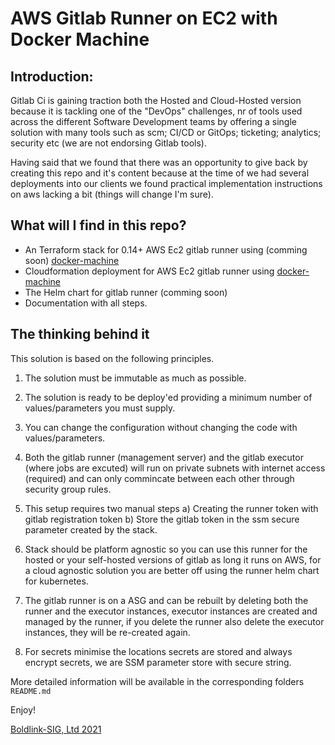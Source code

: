 # AWS Gitlab Runner on EC2 with Docker Machine

## Introduction:

Gitlab Ci is gaining traction both the Hosted and Cloud-Hosted version because
it is tackling one of the "DevOps" challenges, nr of tools used across the different
Software Development teams by offering a single solution with many tools such as scm; CI/CD or GitOps;
ticketing; analytics; security etc (we are not endorsing Gitlab tools).

Having said that we found that there was an opportunity to give back by creating this repo and it's 
content because at the time of we had several deployments into our clients we found practical implementation
instructions on aws lacking a bit (things will change I'm sure).

## What will I find in this repo?

* An Terraform stack for 0.14+ AWS Ec2 gitlab runner using (comming soon) [docker-machine](https://docs.docker.com/machine/drivers/aws/)
* Cloudformation deployment for AWS Ec2 gitlab runner using [docker-machine](https://docs.docker.com/machine/drivers/aws/)
* The Helm chart for gitlab runner (comming soon)
* Documentation with all steps.


## The thinking behind it

This solution is based on the following principles.

1) The solution must be immutable as much as possible.

2) The solution is ready to be deploy'ed providing a minimum number of values/parameters you must supply.

3) You can change the configuration without changing the code with values/parameters.

4) Both the gitlab runner (management server) and the gitlab executor (where jobs are excuted) 
will run on private subnets with internet access (required) and can only commincate between 
each other through security group rules.

5) This setup requires two manual steps a) Creating the runner token with gitlab registration token b) Store the gitlab
token in the ssm secure parameter created by the stack.

6) Stack should be platform agnostic so you can use this runner for the hosted or your self-hosted versions of gitlab as long it runs on AWS, for a cloud agnostic solution you are better off using the runner helm chart for kubernetes.

7) The gitlab runner is on a ASG and can be rebuilt by deleting both the runner and the executor instances, executor instances
are created and managed by the runner, if you delete the runner also delete the executor instances, they will be re-created again.

8) For secrets minimise the locations secrets are stored and always encrypt secrets, we are SSM parameter store with secure string.


More detailed information will be available in the corresponding folders `README.md`

Enjoy!

[Boldlink-SIG, Ltd 2021](https://boldlink.io)
